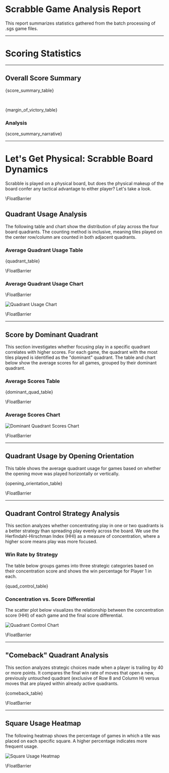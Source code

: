 # Scrabble Game Analysis Report

This report summarizes statistics gathered from the batch processing of .sgs game files.




---

# Scoring Statistics

---

## Overall Score Summary

{score_summary_table}

<br>

{margin_of_victory_table}

### Analysis

{score_summary_narrative}

---


# Let's Get Physical: Scrabble Board Dynamics


Scrabble is played on a physical board,
but does the physical makeup of the board confer any tactical advantage to either player? Let's take a look.


\FloatBarrier


## Quadrant Usage Analysis

The following table and chart show the distribution of play across the four board quadrants.
The counting method is inclusive, meaning tiles played on the center row/column are
counted in both adjacent quadrants.

### Average Quadrant Usage Table

{quadrant_table}

\FloatBarrier

### Average Quadrant Usage Chart

\FloatBarrier

![Quadrant Usage Chart]({quadrant_chart_path})

\FloatBarrier

---

## Score by Dominant Quadrant

This section investigates whether focusing play in a specific quadrant correlates with higher scores.
For each game, the quadrant with the most tiles played is identified as the "dominant" quadrant.
The table and chart below show the average scores for all games, grouped by their dominant quadrant.

### Average Scores Table

{dominant_quad_table}

\FloatBarrier

### Average Scores Chart

![Dominant Quadrant Scores Chart]({dominant_quad_chart_path})

\FloatBarrier

---

## Quadrant Usage by Opening Orientation

This table shows the average quadrant usage for games based on whether the opening move was played horizontally or vertically.

{opening_orientation_table}

\FloatBarrier

---


## Quadrant Control Strategy Analysis

This section analyzes whether concentrating play in one or two quadrants is a better strategy
than spreading play evenly across the board.
We use the Herfindahl-Hirschman Index (HHI) as a measure of concentration, where a higher score means play was more focused.

### Win Rate by Strategy

The table below groups games into three strategic categories based on their concentration score and
shows the win percentage for Player 1 in each.

{quad_control_table}

### Concentration vs. Score Differential

The scatter plot below visualizes the relationship between the concentration score (HHI) of each game
and the final score differential.

![Quadrant Control Chart]({quad_control_chart_path})

\FloatBarrier

---

## "Comeback" Quadrant Analysis

This section analyzes strategic choices made when a player is trailing by 40 or more points.
It compares the final win rate of moves that open a new, previously untouched quadrant (exclusive of Row 8 and Column H)
versus moves that are played within already active quadrants.

{comeback_table}

\FloatBarrier

---

## Square Usage Heatmap

The following heatmap shows the percentage of games in which a tile was placed on each specific square.
A higher percentage indicates more frequent usage.

![Square Usage Heatmap]({heatmap_path})

\FloatBarrier
